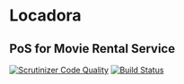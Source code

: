 # Locadora
## PoS for Movie Rental Service

[![Scrutinizer Code Quality](https://scrutinizer-ci.com/g/Mineirovsky/locadora/badges/quality-score.png?b=master)](https://scrutinizer-ci.com/g/Mineirovsky/locadora/?branch=master)
[![Build Status](https://scrutinizer-ci.com/g/Mineirovsky/locadora/badges/build.png?b=master)](https://scrutinizer-ci.com/g/Mineirovsky/locadora/build-status/master)